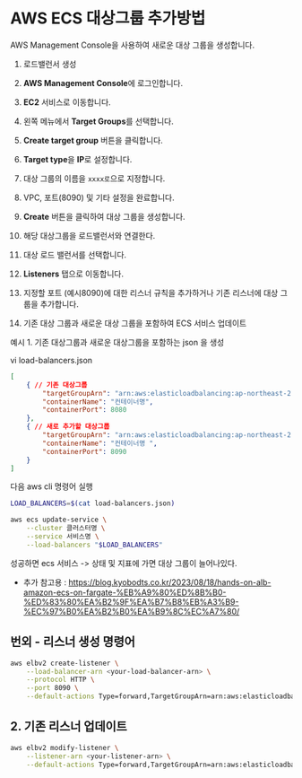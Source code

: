 # AWS ECS 대상그룹 추가방법





AWS Management Console을 사용하여 새로운 대상 그룹을 생성합니다.

1. 로드밸런서 생성 
2. **AWS Management Console**에 로그인합니다.
3. **EC2** 서비스로 이동합니다.
4. 왼쪽 메뉴에서 **Target Groups**를 선택합니다.
5. **Create target group** 버튼을 클릭합니다.
6. **Target type**을 **IP**로 설정합니다.
7. 대상 그룹의 이름을 `xxxx로`으로 지정합니다.
8. VPC, 포트(8090) 및 기타 설정을 완료합니다.
9. **Create** 버튼을 클릭하여 대상 그룹을 생성합니다.

10. 해당 대상그룹을 로드밸런서와 연결한다.
11. 대상 로드 밸런서를 선택합니다.
12. **Listeners** 탭으로 이동합니다.
13. 지정할 포트 (예시8090)에 대한 리스너 규칙을 추가하거나 기존 리스너에 대상 그룹을 추가합니다.
14. 기존 대상 그룹과 새로운 대상 그룹을 포함하여 ECS 서비스 업데이트



예시 1. 기존 대상그룹과 새로운 대상그룹을 포함하는 json 을 생성



vi load-balancers.json

```json
[
    { // 기존 대상그룹 
        "targetGroupArn": "arn:aws:elasticloadbalancing:ap-northeast-2:123456:targetgroup/기존타겟그룹명/adkfsfdksdkf23",
        "containerName": "컨테이너명",
        "containerPort": 8080
    },
    { // 새로 추가할 대상그룹 
        "targetGroupArn": "arn:aws:elasticloadbalancing:ap-northeast-2:123456:targetgroup/새로추가할 대상그룹명8090/asdkfsdkf",
        "containerName": "컨테이너명 ",
        "containerPort": 8090
    }
]

```



다음 aws cli 명령어 실행

```sh
LOAD_BALANCERS=$(cat load-balancers.json)

aws ecs update-service \
    --cluster 클러스터명 \
    --service 서비스명 \
    --load-balancers "$LOAD_BALANCERS"
```



성공하면 ecs 서비스 -> 상태 및 지표에 가면 대상 그룹이 늘어나있다. 

* 추가 참고용 : https://blog.kyobodts.co.kr/2023/08/18/hands-on-alb-amazon-ecs-on-fargate-%EB%A9%80%ED%8B%B0-%ED%83%80%EA%B2%9F%EA%B7%B8%EB%A3%B9-%EC%97%B0%EA%B2%B0%EA%B9%8C%EC%A7%80/

## 번외 - 리스너 생성 명령어 

```sh
aws elbv2 create-listener \
    --load-balancer-arn <your-load-balancer-arn> \
    --protocol HTTP \
    --port 8090 \
    --default-actions Type=forward,TargetGroupArn=arn:aws:elasticloadbalancing:ap-northeast-2:123456:targetgroup/대상그룹명/124124 // 대상그룹 arn

```



## 2. 기존 리스너 업데이트

```sh
aws elbv2 modify-listener \
    --listener-arn <your-listener-arn> \
    --default-actions Type=forward,TargetGroupArn=arn:aws:elasticloadbalancing:ap-northeast-2:123456:targetgroup/타겟그룹명/124124 // 대상그룹 arn 

```

